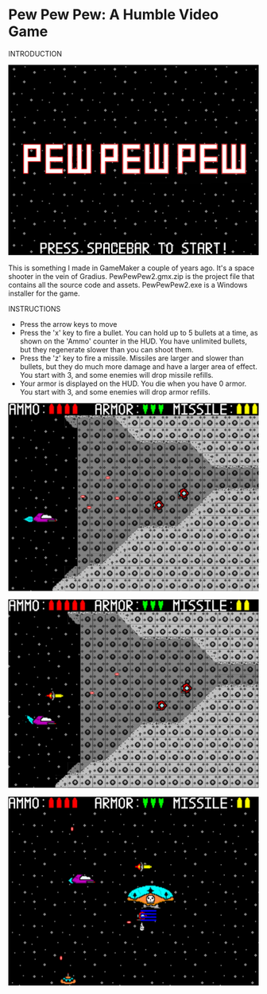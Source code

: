 # Pew Pew Pew: A Humble Video Game
INTRODUCTION<br />

![Alt text](/PewPewPewTitle.png?raw=true "Title Screen")

This is something I made in GameMaker a couple of years ago. It's a space shooter in the vein of Gradius. PewPewPew2.gmx.zip is the project file that contains all the source code and assets. PewPewPew2.exe is a Windows installer for the game.

INSTRUCTIONS
- Press the arrow keys to move
- Press the 'x' key to fire a bullet. You can hold up to 5 bullets at a time, as shown on the 'Ammo' counter in the HUD. You have unlimited bullets, but they regenerate slower than you can shoot them.
- Press the 'z' key to fire a missile. Missiles are larger and slower than bullets, but they do much more damage and have a larger area of effect. You start with 3, and some enemies will drop missile refills.
- Your armor is displayed on the HUD. You die when you have 0 armor. You start with 3, and some enemies will drop armor refills.

![Alt text](/PewPewPewBullets.png?raw=true "Shooting Bullets")

![Alt text](/PewPewPewMissile.png?raw=true "Shooting a Missle")

![Alt text](/PewPewPewBoss.png?raw=true "1st Boss")
